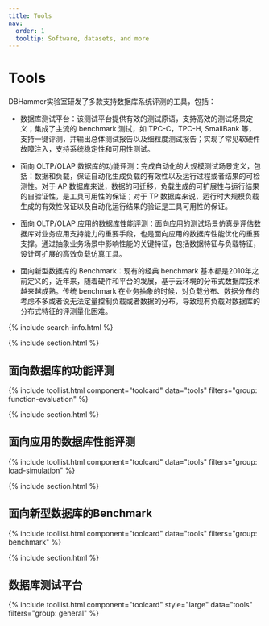 ```yaml
---
title: Tools
nav:
  order: 1
  tooltip: Software, datasets, and more
---
```


# <i class="fas fa-tools"></i>Tools

DBHammer实验室研发了多款支持数据库系统评测的工具，包括：  

- 数据库测试平台：该测试平台提供有效的测试原语，支持高效的测试场景定义；集成了主流的 benchmark 测试，如 TPC-C，TPC-H, SmallBank 等，支持一键评测，并输出总体测试报告以及细粒度测试报告；实现了常见软硬件故障注入，支持系统稳定性和可用性测试。  

- 面向 OLTP/OLAP 数据库的功能评测：完成自动化的大规模测试场景定义，包括：数据和负载，保证自动化生成负载的有效性以及运行过程或者结果的可检测性。对于 AP 数据库来说，数据的可迁移，负载生成的可扩展性与运行结果的自验证性，是工具可用性的保证；对于 TP 数据库来说，运行时大规模负载生成的有效性保证以及自动化运行结果的验证是工具可用性的保证。

-	面向 OLTP/OLAP 应用的数据库性能评测：面向应用的测试场景仿真是评估数据库对业务应用支持能力的重要手段，也是面向应用的数据库性能优化的重要支撑。通过抽象业务场景中影响性能的关键特征，包括数据特征与负载特征，设计可扩展的高效负载仿真工具。  

- 面向新型数据库的 Benchmark：现有的经典 benchmark 基本都是2010年之前定义的，近年来，随着硬件和平台的发展，基于云环境的分布式数据库技术越来越成熟。传统 benchmark 在业务抽象的时候，对负载分布、数据分布的考虑不多或者说无法定量控制负载或者数据的分布，导致现有负载对数据库的分布式特征的评测量化困难。


{% include search-info.html %}

{% include section.html %}

## 面向数据库的功能评测

{% include toollist.html component="toolcard" data="tools" filters="group: function-evaluation" %}

{% include section.html %}

## 面向应用的数据库性能评测

{% include toollist.html component="toolcard" data="tools" filters="group: load-simulation" %}

{% include section.html %}

## 面向新型数据库的Benchmark

{% include toollist.html component="toolcard" data="tools" filters="group: benchmark" %}

{% include section.html %}

## 数据库测试平台

{% include toollist.html component="toolcard" style="large" data="tools" filters="group: general" %}